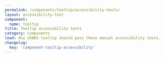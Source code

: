 ```yaml
---
permalink: /components/tooltip/accessibility-tests/
layout: accessibility-test
component:
  name: tooltip
title: Tooltip accessibility tests
category: Components
lead: Any USWDS tooltip should pass these manual accessibility tests.
changelog:
  key: 'component-tooltip-accessibility'
---
```

